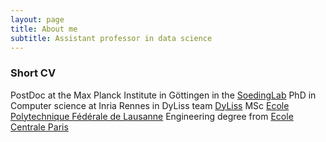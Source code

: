 ```yaml
---
layout: page
title: About me
subtitle: Assistant professor in data science
---
```


### Short CV

PostDoc at the Max Planck Institute in Göttingen in the [SoedingLab](http://www.mpibpc.mpg.de/soeding)
PhD in Computer science at Inria Rennes in DyLiss team [DyLiss](http://www.irisa.fr/dyliss/)
MSc [Ecole Polytechnique Fédérale de Lausanne](https://www.epfl.ch/)
Engineering degree from [Ecole Centrale Paris](http://www.centralesupelec.fr/)

